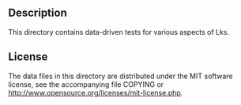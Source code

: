 Description
------------

This directory contains data-driven tests for various aspects of Lks.

License
--------

The data files in this directory are distributed under the MIT software
license, see the accompanying file COPYING or
http://www.opensource.org/licenses/mit-license.php.

